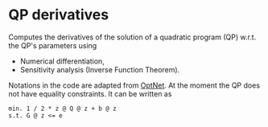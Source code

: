 # QP derivatives

Computes the derivatives of the solution of a quadratic program (QP) w.r.t. the QP's parameters using 
- Numerical differentiation,
- Sensitivity analysis (Inverse Function Theorem). 

Notations in the code are adapted from [OptNet](https://arxiv.org/abs/1703.00443). At the moment the QP does not have equality constraints. It can be written as
```
min. 1 / 2 * z @ Q @ z + b @ z
s.t. G @ z <= e
```
